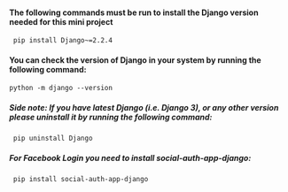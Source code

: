 #### The following commands must be run to install the Django version needed for this mini project
`` pip install Django~=2.2.4``

#### You can check the version of Django in your system by running the following command:
``python -m django --version ``

##### Side note: If you have latest Django (i.e. Django 3), or any other version please uninstall it by running the following command:
`` pip uninstall Django``  

##### For Facebook Login you need to install social-auth-app-django:
`` pip install social-auth-app-django``

